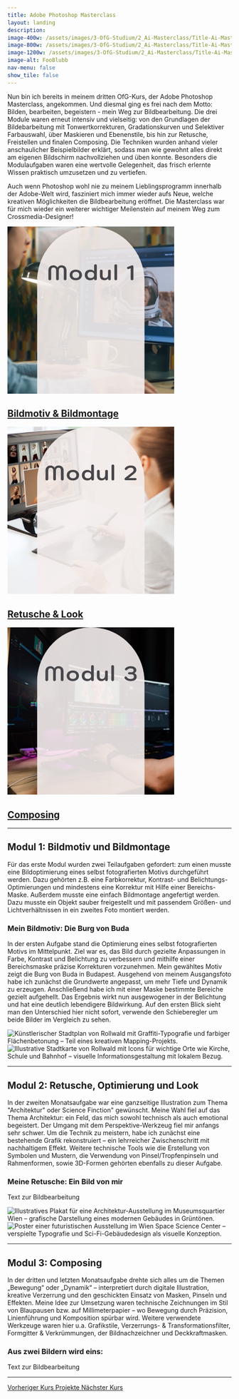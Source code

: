 ```yaml
---
title: Adobe Photoshop Masterclass
layout: landing
description: 
image-400w: /assets/images/3-OfG-Studium/2_Ai-Masterclass/Title-Ai-Masterclass-400w.jpg
image-800w: /assets/images/3-OfG-Studium/2_Ai-Masterclass/Title-Ai-Masterclass-800w.jpg
image-1200w: /assets/images/3-OfG-Studium/2_Ai-Masterclass/Title-Ai-Masterclass-1200w.jpg
image-alt: FooBlubb
nav-menu: false
show_tile: false
---
```


<div id="main">
    <div class="inner">

  <!-- One -->
  <section id="Einleitung Ps-Masterclass">
    <p>Nun bin ich bereits in meinem dritten OfG-Kurs, der Adobe Photoshop Masterclass, angekommen. Und diesmal ging es frei nach dem Motto: Bilden, bearbeiten, begeistern - mein Weg zur Bildbearbeitung. Die drei Module waren erneut intensiv und vielseitig: von den Grundlagen der Bildebarbeitung mit Tonwertkorrekturen, Gradationskurven und Selektiver Farbauswahl, über Maskieren und Ebenenstile, bis hin zur Retusche, Freistellen und finalen Composing. Die Techniken wurden anhand vieler anschaulicher Beispielbilder erklärt, sodass man wie gewohnt alles direkt am eigenen Bildschirm nachvollziehen und üben konnte. Besonders die Modulaufgaben waren eine wertvolle Gelegenheit, das frisch erlernte Wissen praktisch umzusetzen und zu vertiefen. </p>
    <p>Auch wenn Photoshop wohl nie zu meinem Lieblingsprogramm innerhalb der Adobe-Welt wird, fasziniert mich immer wieder aufs Neue, welche kreativen Möglichkeiten die Bildbearbeitung eröffnet. Die Masterclass war für mich wieder ein weiterer wichtiger Meilenstein auf meinem Weg zum Crossmedia-Designer!</p>
  </section>

<!-- Two -->
  <section class="bricks">
    <article class="style1">
      <span class="image">
        <img alt="Modul 1: Person arbeitet am Computer mit Photoshop-Benutzeroberfläche"
          src="assets/images/3-OfG-Studium/3_Ps-Masterclass/Ps-Masterclass_Modul-01-375w.jpg" >
      </span>
      <a href="#modul-1">
        <h2>Bildmotiv & Bildmontage</h2>
      </a>
    </article>
    <article class="style2">
      <span class="image">
        <img alt="Modul 2: Designerin arbeitet mit Grafiktablett an Modefotos auf dem Bildschirm"
          src="assets/images/3-OfG-Studium/3_Ps-Masterclass/Ps-Masterclass_Modul-02-375w.jpg" >
      </span>
      <a href="#modul-2">
        <h2>Retusche & Look</h2>
      </a>
    </article>
    <article class="style3">
      <span class="image">
        <img alt="Modul 3: Kreativer Arbeitsplatz mit Monitoren und Bildbearbeitungssoftware im Dunkeln"
          src="assets/images/3-OfG-Studium/3_Ps-Masterclass/Ps-Masterclass_Modul-03-375w.jpg" >
      </span>
      <a href="#modul-3">
        <h2>Composing</h2>
      </a>
    </article>
  </section>
  <hr />

<!-- Three -->
  <section id="modul-1" class="anchor">
    <h2>Modul 1: Bildmotiv und Bildmontage</h2>
    <p>Für das erste Modul wurden zwei Teilaufgaben gefordert: zum einen musste eine Bildoptimierung eines selbst fotografierten Motivs durchgeführt werden. Dazu gehörten z.B. eine Farbkorrektur, Kontrast- und Belichtungs-Optimierungen und mindestens eine Korrektur mit Hilfe einer Bereichs-Maske. Außerdem musste eine einfach Bildmontage angefertigt werden. Dazu musste ein Objekt sauber freigestellt und mit passendem Größen- und Lichtverhältnissen in ein zweites Foto montiert werden.</p>
    <h3 style="text-align: left;">Mein Bildmotiv: Die Burg von Buda</h3>
    <p>In der ersten Aufgabe stand die Optimierung eines selbst fotografierten Motivs im Mittelpunkt. Ziel war es, das Bild durch gezielte Anpassungen in Farbe, Kontrast und Belichtung zu verbessern und mithilfe einer Bereichsmaske präzise Korrekturen vorzunehmen. Mein gewähltes Motiv zeigt die Burg von Buda in Budapest. Ausgehend von meinem Ausgangsfoto habe ich zunächst die Grundwerte angepasst, um mehr Tiefe und Dynamik zu erzeugen. Anschließend habe ich mit einer Maske bestimmte Bereiche gezielt aufgehellt. Das Ergebnis wirkt nun ausgewogener in der Belichtung und hat eine deutlich lebendigere Bildwirkung. Auf den ersten Blick sieht man den Unterschied hier nicht sofort, verwende den Schieberegler um beide Bilder im Vergleich zu sehen.</p>
    <image-compare class="image image__center" data-position="center center">
        <img 
          slot="image-1" 
          alt="Künstlerischer Stadtplan von Rollwald mit Graffiti-Typografie und farbiger Flächenbetonung – Teil eines kreativen Mapping-Projekts." 
          src="{% link /assets/images/3-OfG-Studium/3_Ps-Masterclass/Ps-Masterclass_Modul-01_Bildmotiv-Version1-1200w.jpg %}"
          srcset="
            {% link /assets/images/3-OfG-Studium/3_Ps-Masterclass/Ps-Masterclass_Modul-01_Bildmotiv-Version1-100w.jpg %} 100w
            , {% link /assets/images/3-OfG-Studium/3_Ps-Masterclass/Ps-Masterclass_Modul-01_Bildmotiv-Version1-400w.jpg %} 400w
            , {% link /assets/images/3-OfG-Studium/3_Ps-Masterclass/Ps-Masterclass_Modul-01_Bildmotiv-Version1-800w.jpg %} 800w
            , {% link /assets/images/3-OfG-Studium/3_Ps-Masterclass/Ps-Masterclass_Modul-01_Bildmotiv-Version1-1200w.jpg %} 1200w
          "
          sizes="50vw"
        />
        <img 
          slot="image-2" 
          alt="Illustrative Stadtkarte von Rollwald mit Icons für wichtige Orte wie Kirche, Schule und Bahnhof – visuelle Informationsgestaltung mit lokalem Bezug." 
          src="{% link /assets/images/3-OfG-Studium/3_Ps-Masterclass/Ps-Masterclass_Modul-01_Bildmotiv-Version2-1200w.jpg %}"
          srcset="
            {% link /assets/images/3-OfG-Studium/3_Ps-Masterclass/Ps-Masterclass_Modul-01_Bildmotiv-Version2-100w.jpg %} 100w
            , {% link /assets/images/3-OfG-Studium/3_Ps-Masterclass/Ps-Masterclass_Modul-01_Bildmotiv-Version2-400w.jpg %} 400w
            , {% link /assets/images/3-OfG-Studium/3_Ps-Masterclass/Ps-Masterclass_Modul-01_Bildmotiv-Version2-800w.jpg %} 800w
            , {% link /assets/images/3-OfG-Studium/3_Ps-Masterclass/Ps-Masterclass_Modul-01_Bildmotiv-Version2-1200w.jpg %} 1200w
          "
          sizes="50vw"
        />
    </image-compare>
</section>

  <hr />

  <!-- Four -->
  <section id="modul-2" class="anchor">
    <h2>Modul 2: Retusche, Optimierung und Look</h2>
    <p>In der zweiten Monatsaufgabe war eine ganzseitige Illustration zum Thema "Architektur" oder Science Finction" gewünscht. Meine Wahl fiel auf das Thema Architektur: ein Feld, das mich sowohl technisch als auch emotional begeistert. Der Umgang mit dem Perspektive-Werkzeug fiel mir anfangs sehr schwer. Um die Technik zu meistern, habe ich zunächst eine bestehende Grafik rekonstruiert – ein lehrreicher Zwischenschritt mit nachhaltigem Effekt. Weitere technische Tools wie die Erstellung von Symbolen und Mustern, die Verwendung von Pinsel/Tropfenpinseln und Rahmenformen, sowie 3D-Formen gehörten ebenfalls zu dieser Aufgabe.</p>
    <h3 style="text-align: left;">Meine Retusche: Ein Bild von mir</h3>
    <p>Text zur Bildbearbeitung</p>
    <image-compare class="image image__center" data-position="center center">
        <img 
          slot="image-1" 
          alt="Illustratives Plakat für eine Architektur-Ausstellung im Museumsquartier Wien – grafische Darstellung eines modernen Gebäudes in Grüntönen." 
          src="{% link /assets/images/3-OfG-Studium/3_Ps-Masterclass/Ps-Masterclass_Modul-02_Retusche-Version1-1200w.jpg %}"
          srcset="
            {% link /assets/images/3-OfG-Studium/3_Ps-Masterclass/Ps-Masterclass_Modul-02_Retusche-Version1-100w.jpg %} 100w
            , {% link /assets/images/3-OfG-Studium/3_Ps-Masterclass/Ps-Masterclass_Modul-02_Retusche-Version1-400w.jpg %} 400w
            , {% link /assets/images/3-OfG-Studium/3_Ps-Masterclass/Ps-Masterclass_Modul-02_Retusche-Version1-800w.jpg %} 800w
            , {% link /assets/images/3-OfG-Studium/3_Ps-Masterclass/Ps-Masterclass_Modul-02_Retusche-Version1-1200w.jpg %} 1200w
          "
          sizes="40vw"
        />
        <img 
          slot="image-2" 
          alt="Poster einer futuristischen Ausstellung im Wien Space Science Center – verspielte Typografie und Sci-Fi-Gebäudedesign als visuelle Konzeption." 
          src="{% link /assets/images/3-OfG-Studium/3_Ps-Masterclass/Ps-Masterclass_Modul-02_Retusche-Version2-1200w.jpg %}"
          srcset="
            {% link /assets/images/3-OfG-Studium/3_Ps-Masterclass/Ps-Masterclass_Modul-02_Retusche-Version2-100w.jpg %} 100w
            , {% link /assets/images/3-OfG-Studium/3_Ps-Masterclass/Ps-Masterclass_Modul-02_Retusche-Version2-400w.jpg %} 400w
            , {% link /assets/images/3-OfG-Studium/3_Ps-Masterclass/Ps-Masterclass_Modul-02_Retusche-Version2-800w.jpg %} 800w
            , {% link /assets/images/3-OfG-Studium/3_Ps-Masterclass/Ps-Masterclass_Modul-02_Retusche-Version2-1200w.jpg %} 1200w
          "
          sizes="40vw"
        />
    </image-compare>
  </section>

  <hr />

  <!-- Five -->
  <section id="modul-3" class="anchor">
    <h2>Modul 3: Composing</h2>
    <p>In der dritten und letzten Monatsaufgabe drehte sich alles um die Themen „Bewegung“ oder „Dynamik“ – interpretiert durch digitale Illustration, kreative Verzerrung und den geschickten Einsatz von Masken, Pinseln und Effekten. Meine Idee zur Umsetzung waren technische Zeichnungen im Stil von Blaupausen bzw. auf Millimeterpapier – wo Bewegung durch Präzision, Linienführung und Komposition spürbar wird. Weitere verwendete Werkzeuge waren hier u.a. Grafikstile, Verzerrungs- & Transformationsfilter, Formgitter & Verkrümmungen, der Bildnachzeichner und Deckkraftmasken.</p>
    <h3 style="text-align: left;">Aus zwei Bildern wird eins:</h3>
    <p>Text zur Bildbearbeitung</p>
  </section>
<hr>

<!-- Six -->
  <div class="bar">
    <a class="button previous" href="{% link 3b_Ai-Masterclass.md %}">
      Vorheriger Kurs
    </a>
    <a class="button" href="{% link 2_Projekte.md %}">
      Projekte
    </a>
    <a class="button next" href="{% link 3d_Id-Masterclass.md %}">
      Nächster Kurs 
    </a>
  </div>
</div>
